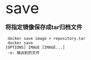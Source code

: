 <font size=8 >save</font>
<br/>
<br/>
<font size=4>**将指定镜像保存成tar归档文件**</font>
<br/>
<br/>
<code> docker save image > repository.tar<br/>
docker save [OPTIONS] IMAGE [IMAGE...]<br/>
-o: 输出到的文件<br/>
</code>
   	
	
    
    
    
    
    
    
	 
     




  